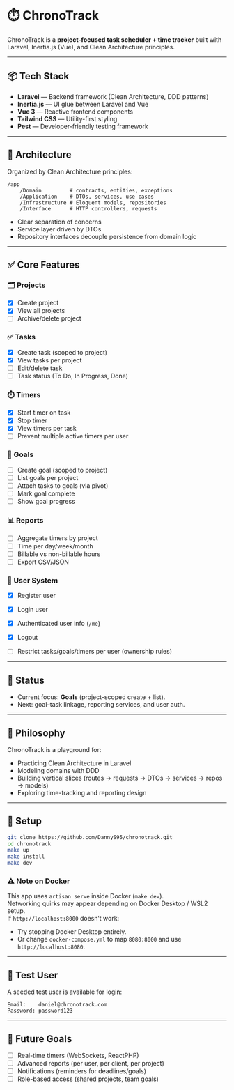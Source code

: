 # ⏱️ ChronoTrack

ChronoTrack is a **project-focused task scheduler + time tracker** built with Laravel, Inertia.js (Vue), and Clean Architecture principles.

---

## 📦 Tech Stack

- **Laravel** — Backend framework (Clean Architecture, DDD patterns)  
- **Inertia.js** — UI glue between Laravel and Vue  
- **Vue 3** — Reactive frontend components  
- **Tailwind CSS** — Utility-first styling  
- **Pest** — Developer-friendly testing framework  

---

## 🧩 Architecture

Organized by Clean Architecture principles:
```
/app
    /Domain         # contracts, entities, exceptions
    /Application    # DTOs, services, use cases
    /Infrastructure # Eloquent models, repositories
    /Interface      # HTTP controllers, requests
```

- Clear separation of concerns  
- Service layer driven by DTOs  
- Repository interfaces decouple persistence from domain logic  

---

## ✅ Core Features

### 🗂️ Projects
- [x] Create project  
- [x] View all projects  
- [ ] Archive/delete project  

### ✅ Tasks
- [x] Create task (scoped to project)  
- [x] View tasks per project  
- [ ] Edit/delete task  
- [ ] Task status (To Do, In Progress, Done)  

### ⏱️ Timers
- [x] Start timer on task  
- [x] Stop timer  
- [x] View timers per task  
- [ ] Prevent multiple active timers per user  

### 🎯 Goals
- [ ] Create goal (scoped to project)  
- [ ] List goals per project  
- [ ] Attach tasks to goals (via pivot)  
- [ ] Mark goal complete  
- [ ] Show goal progress  

### 📊 Reports
- [ ] Aggregate timers by project  
- [ ] Time per day/week/month  
- [ ] Billable vs non-billable hours  
- [ ] Export CSV/JSON  

### 👤 User System
- [x] Register user  
- [x] Login user  
- [x] Authenticated user info (`/me`)  
- [x] Logout  
- [ ] Restrict tasks/goals/timers per user (ownership rules)  


---

## 🚧 Status

- Current focus: **Goals** (project-scoped create + list).  
- Next: goal–task linkage, reporting services, and user auth.  

---

## 🧠 Philosophy

ChronoTrack is a playground for:  
- Practicing Clean Architecture in Laravel  
- Modeling domains with DDD  
- Building vertical slices (routes → requests → DTOs → services → repos → models)  
- Exploring time-tracking and reporting design  

---

## 🔧 Setup

```bash
git clone https://github.com/DannyS95/chronotrack.git
cd chronotrack
make up
make install
make dev
```

### ⚠️ Note on Docker

This app uses `artisan serve` inside Docker (`make dev`).  
Networking quirks may appear depending on Docker Desktop / WSL2 setup.  
If `http://localhost:8000` doesn’t work:  
- Try stopping Docker Desktop entirely.  
- Or change `docker-compose.yml` to map `8080:8000` and use `http://localhost:8080`.  

---

## 👤 Test User

A seeded test user is available for login:  

```
Email:    daniel@chronotrack.com  
Password: password123
```

---

## 🎯 Future Goals

- [ ] Real-time timers (WebSockets, ReactPHP)  
- [ ] Advanced reports (per user, per client, per project)  
- [ ] Notifications (reminders for deadlines/goals)  
- [ ] Role-based access (shared projects, team goals)  

